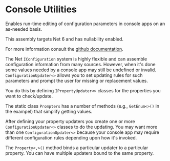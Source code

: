 # Console Utilities

Enables run-time editing of configuration parameters in console apps on an as-needed basis.

This assembly targets Net 6 and has nullability enabled.

For more information consult the [github documentation](https://github.com/markolbert/ProgrammingUtilities).

The Net `IConfiguration` system is highly flexible and can assemble configuration information from many sources. However, when it's done some values needed by a console app may still be undefined or invalid. `ConfigurationUpdater<>` allows you to set updating rules for such parameters and prompt the user for missing or replacement values.

You do this by defining `IPropertyUpdater<>` classes for the properties you want to check/update.

The static class `Prompters` has a number of methods (e.g., `GetEnum<>()` in the exampel) that simplify getting values.

After defining your property updaters you create one or more `ConfigurationUpdater<>` classes to do the updating. You may want more than one `ConfigurationUpdater<>` because your console app may require different configuration rules depending upon how it's invoked.

The `Property<,>()` method binds a particular updater to a particular property. You can have multiple updaters bound to the same property.
